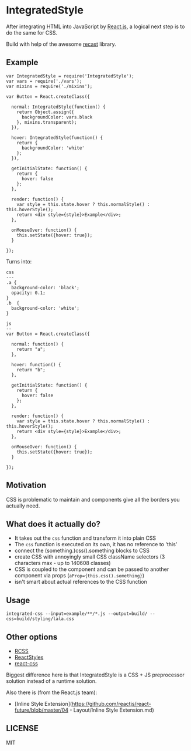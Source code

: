 IntegratedStyle
===============

After integrating HTML into JavaScript by [React.js][], a logical next step is
to do the same for CSS.

Build with help of the awesome [recast][] library.

Example
-------

```
var IntegratedStyle = require('IntegratedStyle');
var vars = require('./vars');
var mixins = require('./mixins');

var Button = React.createClass({

  normal: IntegratedStyle(function() {
    return Object.assign({
      backgroundColor: vars.black
    }, mixins.transparent);
  }),

  hover: IntegratedStyle(function() {
    return {
      backgroundColor: 'white'
    };
  }),

  getInitialState: function() {
    return {
      hover: false
    };
  },

  render: function() {
    var style = this.state.hover ? this.normalStyle() : this.hoverStyle();
    return <div style={style}>Example</div>;
  },

  onMouseOver: function() {
    this.setState({hover: true});
  }

});
```

Turns into:

```
css
---
.a {
  background-color: 'black';
  opacity: 0.1;
}
.b  {
  background-color: 'white';
}

js
--
var Button = React.createClass({

  normal: function() {
    return "a";
  },

  hover: function() {
    return "b";
  },

  getInitialState: function() {
    return {
      hover: false
    };
  },

  render: function() {
    var style = this.state.hover ? this.normalStyle() : this.hoverStyle();
    return <div style={style}>Example</div>;
  },

  onMouseOver: function() {
    this.setState({hover: true});
  }

});
```

Motivation
----------

CSS is problematic to maintain and components give all the borders you actually
need.

What does it actually do?
-------------------------

- It takes out the ``css`` function and transform it into plain CSS
- The ``css`` function is executed on its own, it has no reference to 'this'
- connect the (something.)css().something blocks to CSS
- create CSS with annoyingly small CSS className selectors (3 characters max -
  up to 140608 classes)
- CSS is coupled to the component and can be passed to another component via
  props (``aProp={this.css().something}``)
- isn't smart about actual references to the CSS function

Usage
-----

```
integrated-css --input=example/**/*.js --output=build/ --css=build/styling/lala.css
```

Other options
-------------

- [RCSS](https://github.com/chenglou/rcss)
- [ReactStyles](https://github.com/hedgerwang/react-styles)
- [react-css](https://github.com/elierotenberg/react-css)

Biggest difference here is that IntegratedStyle is a CSS + JS preprocessor
solution instead of a runtime solution.

Also there is (from the React.js team):
- [Inline Style Extension](https://github.com/reactjs/react-future/blob/master/04 - Layout/Inline Style Extension.md)

LICENSE
-------

MIT

[React.js]: http://github.com/facebook/react
[recast]: http://github.com/benjamn/recast
